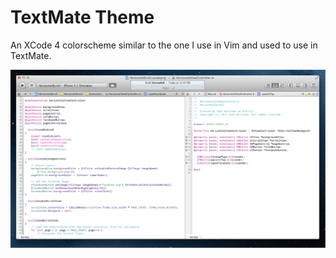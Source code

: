 TextMate Theme
==============

An XCode 4 colorscheme similar to the one I use in Vim and used to use
in TextMate.

![](https://github.com/zachwill/xcode_textmate_theme/raw/master/screenshot.png)
